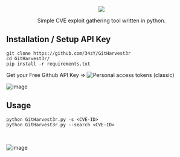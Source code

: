 <p align="center">
  <img src="https://user-images.githubusercontent.com/55347142/235300910-45f49b2f-280b-4146-965e-f3bcc46627d0.png"/>
</p>

<p align="center">Simple CVE exploit gathering tool written in python.</p>

## Installation / Setup API Key  
```
git clone https://github.com/34zY/GitHarvest3r
cd GitHarvest3r/
pip install -r requirements.txt
```

Get your Free Github API Key =>  ![Personal access tokens (classic)](https://github.com/settings/tokens)

![image](https://github.com/34zY/GitHarvest3r/assets/55347142/b958ba58-e62d-4879-96fe-d3234fdd170c)


## Usage
```
python GitHarvest3r.py -s <CVE-ID>
python GitHarvest3r.py --search <CVE-ID>
```

<br>

![image](https://github.com/34zY/GitHarvest3r/assets/55347142/fb91edf1-3e06-465b-a512-eea221433436)
